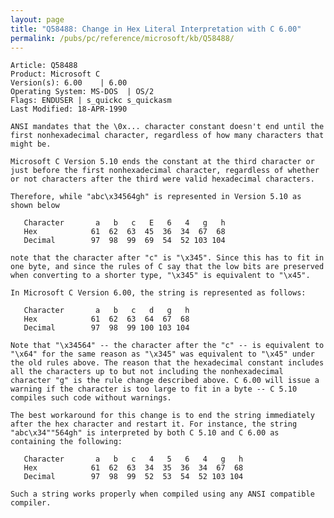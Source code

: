 ```yaml
---
layout: page
title: "Q58488: Change in Hex Literal Interpretation with C 6.00"
permalink: /pubs/pc/reference/microsoft/kb/Q58488/
---
```


	Article: Q58488
	Product: Microsoft C
	Version(s): 6.00    | 6.00
	Operating System: MS-DOS  | OS/2
	Flags: ENDUSER | s_quickc s_quickasm
	Last Modified: 18-APR-1990
	
	ANSI mandates that the \0x... character constant doesn't end until the
	first nonhexadecimal character, regardless of how many characters that
	might be.
	
	Microsoft C Version 5.10 ends the constant at the third character or
	just before the first nonhexadecimal character, regardless of whether
	or not characters after the third were valid hexadecimal characters.
	
	Therefore, while "abc\x34564gh" is represented in Version 5.10 as
	shown below
	
	   Character       a   b   c   E   6   4   g   h
	   Hex            61  62  63  45  36  34  67  68
	   Decimal        97  98  99  69  54  52 103 104
	
	note that the character after "c" is "\x345". Since this has to fit in
	one byte, and since the rules of C say that the low bits are preserved
	when converting to a shorter type, "\x345" is equivalent to "\x45".
	
	In Microsoft C Version 6.00, the string is represented as follows:
	
	   Character       a   b   c   d   g   h
	   Hex            61  62  63  64  67  68
	   Decimal        97  98  99 100 103 104
	
	Note that "\x34564" -- the character after the "c" -- is equivalent to
	"\x64" for the same reason as "\x345" was equivalent to "\x45" under
	the old rules above. The reason that the hexadecimal constant includes
	all the characters up to but not including the nonhexadecimal
	character "g" is the rule change described above. C 6.00 will issue a
	warning if the character is too large to fit in a byte -- C 5.10
	compiles such code without warnings.
	
	The best workaround for this change is to end the string immediately
	after the hex character and restart it. For instance, the string
	"abc\x34""564gh" is interpreted by both C 5.10 and C 6.00 as
	containing the following:
	
	   Character       a   b   c   4   5   6   4   g   h
	   Hex            61  62  63  34  35  36  34  67  68
	   Decimal        97  98  99  52  53  54  52 103 104
	
	Such a string works properly when compiled using any ANSI compatible
	compiler.
